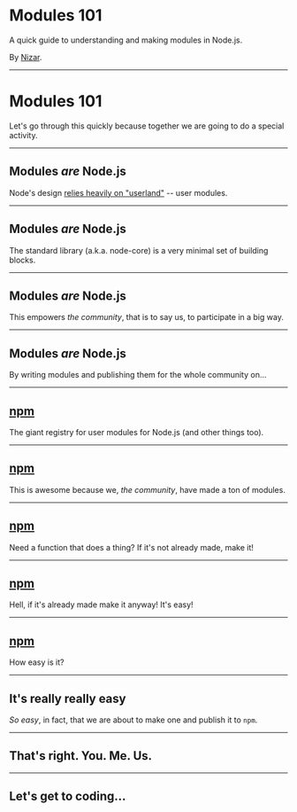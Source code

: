 Modules 101
===========

A quick guide to understanding and making modules in Node.js.

By [Nizar](https://github.com/khalifenizar).

----

Modules 101
===========

Let's go through this quickly because together we are going to do a special activity.


---


Modules *are* Node.js
---------------------

Node's design [relies heavily on "userland"](https://github.com/joyent/node/wiki/node-core-vs-userland) -- user modules.

----

Modules *are* Node.js
---------------------

The standard library (a.k.a. node-core) is a very minimal set of building blocks.

----

Modules *are* Node.js
---------------------

This empowers *the community*, that is to say us, to participate in a big way.

----

Modules *are* Node.js
---------------------

By writing modules and publishing them for the whole community on...


---


[npm](https://www.npmjs.org/)
-----------------------------

The giant registry for user modules for Node.js (and other things too).

----

[npm](https://www.npmjs.org/)
-----------------------------

This is awesome because we, *the community*, have made a ton of modules.

----

[npm](https://www.npmjs.org/)
-----------------------------

Need a function that does a thing? If it's not already made, make it!

----

[npm](https://www.npmjs.org/)
-----------------------------

Hell, if it's already made make it anyway! It's easy!

----

[npm](https://www.npmjs.org/)
-----------------------------

How easy is it?


---


It's really really easy
-----------------------

*So easy*, in fact, that we are about to make one and publish it to `npm`.


---


That's right. You. Me. Us.
--------------------------


---


Let's get to coding...
----------------------
